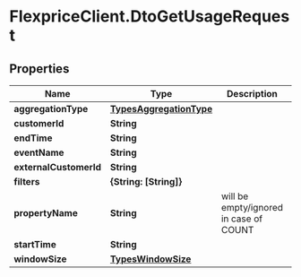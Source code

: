 # FlexpriceClient.DtoGetUsageRequest

## Properties

Name | Type | Description | Notes
------------ | ------------- | ------------- | -------------
**aggregationType** | [**TypesAggregationType**](TypesAggregationType.md) |  | 
**customerId** | **String** |  | [optional] 
**endTime** | **String** |  | [optional] 
**eventName** | **String** |  | 
**externalCustomerId** | **String** |  | [optional] 
**filters** | **{String: [String]}** |  | [optional] 
**propertyName** | **String** | will be empty/ignored in case of COUNT | [optional] 
**startTime** | **String** |  | [optional] 
**windowSize** | [**TypesWindowSize**](TypesWindowSize.md) |  | [optional] 


